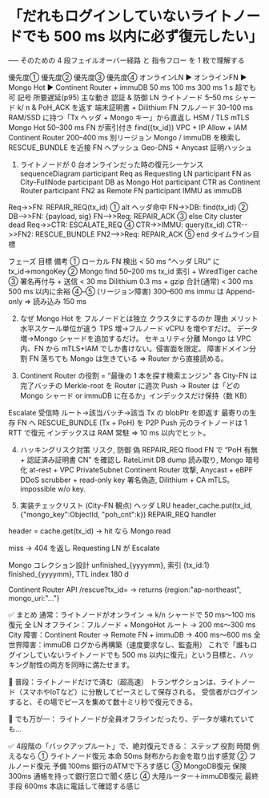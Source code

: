 # 「だれもログインしていないライトノードでも 500 ms 以内に必ず復元したい」
── そのための 4 段フェイルオーバー経路 と 指令フロー を 1 枚で理解する

優先度①        優先度②           優先度③              優先度④
オンラインLN ▶ オンラインFN ▶ Mongo Hot ▶ Continent Router + immuDB
     50 ms          100 ms           300 ms                  1 s 超でも可
記号	所要遅延(p95)	主な動き	認証 & 防御
LN
ライトノード	5–50 ms	シャード k/ n & PoH_ACK を返す	端末証明書 + Dilithium
FN
フルノード	30–100 ms	RAM/SSD に持つ「Tx ヘッダ + Mongo キー」から直返し	HSM / TLS mTLS
Mongo Hot	50–300 ms	FN が索引付き find({tx_id})	VPC + IP Allow + IAM
Continent Router	200–400 ms	別リージョン Mongo / immuDB を検索し
RESCUE_BUNDLE を近接 FN へプッシュ	Geo-DNS + Anycast
証明ハッシュ

1. ライトノードが 0 台オンラインだった時の復元シーケンス
sequenceDiagram
  participant Req as Requesting LN
  participant FN  as City-FullNode
  participant DB  as Mongo Hot
  participant CTR as Continent Router
  participant FN2 as Remote FN
  participant IMMU as immuDB

  Req->>FN: REPAIR_REQ(tx_id) ①
  alt ヘッダ命中
      FN->>DB: find(tx_id) ②
      DB-->>FN: {payload, sig}
      FN-->>Req: REPAIR_ACK ③
  else City cluster dead
      Req->>CTR: ESCALATE_REQ ④
      CTR->>IMMU: query(tx_id)
      CTR-->>FN2: RESCUE_BUNDLE
      FN2-->>Req: REPAIR_ACK ⑤
  end
タイムライン目標

フェーズ	目標	備考
① ローカル FN 検出	< 50 ms	“ヘッダ LRU” に tx_id→mongoKey
② Mongo find	50–200 ms	tx_id 索引 + WiredTiger cache
③ 署名再付与 + 送信	< 30 ms	Dilithium 0.3 ms + gzip
合計(通常)	< 300 ms	500 ms 以内に余裕
④–⑤ (リージョン障害)	300–600 ms	immu は Append-only ⇒ 読み込み 150 ms

2. なぜ Mongo Hot を フルノードとは独立 クラスタにするのか
理由	メリット
水平スケール単位が違う	TPS 増→フルノード vCPU を増やすだけ。
データ増→Mongo シャードを追加するだけ。
セキュリティ分離	Mongo は VPC 内、FN から mTLS+IAM でしか書けない。侵害面を限定。
障害ドメイン分割	FN 落ちても Mongo は生きている ⇒ Router から直接読める。

3. Continent Router の役割 = “最後の 1 本を探す検索エンジン”
各 City-FN は 完了バッチの Merkle-root を Router に週次 Push
→ Router は「どの Mongo シャード or immuDB に在るか」インデックスだけ保持（数 KB）

Escalate 受信時
ルート→該当バッチ→該当 Tx の blobPtr を即返す
最寄りの生存 FN へ RESCUE_BUNDLE (Tx + PoH) を P2P Push
元のライトノードは 1 RTT で復元
インデックスは RAM 常駐 ⇒ 10 ms 以内でヒット。

4. ハッキングリスク対策
リスク, 	防御
偽 REPAIR_REQ flood	FN で “PoH 有無 + 認証済み証明書 CN” を確認し RateLimit
DB dump 読み取り, 	Mongo 暗号化 at-rest + VPC PrivateSubnet
Continent Router 攻撃, 	Anycast + eBPF DDoS scrubber + read-only key
署名偽造, 	Dilithium + CA mTLS。impossible w/o key.

5. 実装チェックリスト (City-FN 観点)
ヘッダ LRU
header_cache.put(tx_id, {"mongo_key":ObjectId, "poh_cnt":k})
REPAIR_REQ handler

header = cache.get(tx_id) → hit なら Mongo read

miss → 404 を返し Requesting LN が Escalate

Mongo コレクション設計
unfinished_{yyyymm}, 索引 {tx_id:1}
finished_{yyyymm}, TTL index 180 d

Continent Router API
/rescue?tx_id= → returns {region:"ap-northeast", mongo_uri:"…"}


✅ まとめ
通常：ライトノードがオンライン → k/n シャードで 50 ms〜100 ms 復元
全 LN オフライン：フルノード + MongoHot ルート → 200 ms〜300 ms
City 障害：Continent Router → Remote FN + immuDB → 400 ms〜600 ms
全世界障害：immuDB ログから再構築（速度要求なし、監査用）
これで「誰もログインしていないライトノードでも 500 ms 以内に復元」という目標と、ハッキング耐性の両方を同時に満たせます。

🔁 普段：ライトノードだけで済む（超高速）
トランザクションは、ライトノード（スマホやIoTなど）に分散してピースとして保存される。
受信者がログインすると、その場でピースを集めて数十ミリ秒で復元できる。

🧯 でも万が一：
ライトノードが全員オフラインだったり、データが壊れていても…

✅ 4段階の「バックアップルート」で、絶対復元できる：
ステップ	役割	時間	例えるなら
① ライトノード復元	本命	50ms	財布からお金を取り出す感覚
② フルノード復元	予備	100ms	銀行のATMで下ろす感じ
③ MongoDB復元	保険	300ms	通帳を持って銀行窓口で聞く感じ
④ 大陸ルーター＋immuDB復元	最終手段	600ms	本店に電話して確認する感じ

